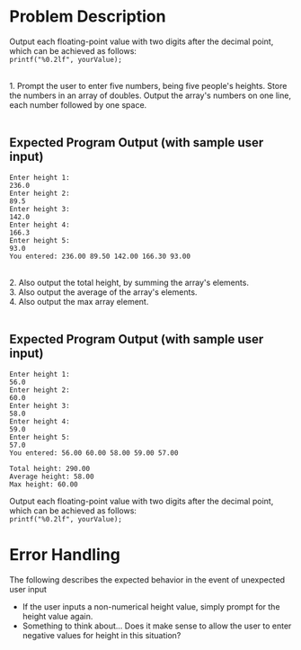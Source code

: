 # Problem Description

Output each floating-point value with two digits after the decimal point, which can be achieved as follows:<br />`printf("%0.2lf", yourValue);`

<br />
1. Prompt the user to enter five numbers, being five people's heights. Store the numbers in an array of doubles. Output the array's numbers on one line, each number followed by one space.
<br /><br />

## Expected Program Output (with sample user input)
```
Enter height 1:
236.0
Enter height 2:
89.5
Enter height 3:
142.0
Enter height 4:
166.3
Enter height 5:
93.0
You entered: 236.00 89.50 142.00 166.30 93.00

```
<br /> 
2. Also output the total height, by summing the array's elements. 

<br /> 
3.  Also output the average of the array's elements.  

<br /> 
4.  Also output the max array element.  
<br /><br />

## Expected Program Output (with sample user input)
```
Enter height 1:
56.0
Enter height 2:
60.0
Enter height 3:
58.0
Enter height 4:
59.0
Enter height 5:
57.0
You entered: 56.00 60.00 58.00 59.00 57.00 

Total height: 290.00
Average height: 58.00
Max height: 60.00

```

Output each floating-point value with two digits after the decimal point, which can be achieved as follows:<br />`printf("%0.2lf", yourValue);`


# Error Handling
The following describes the expected behavior in the event of unexpected user input
- If the user inputs a non-numerical height value, simply prompt for the height value again.
- Something to think about... Does it make sense to allow the user to enter negative values for height in this situation? 
